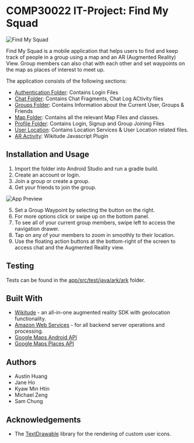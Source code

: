 # COMP30022 IT-Project: Find My Squad

![Find My Squad](https://raw.githubusercontent.com/COMP30022/ARK/master/app/src/main/assets/finalsplash.png?token=ARLrRjhsb1T9xbVbMGkZeHRMYSXIL-Mpks5Z9d6UwA%3D%3D)


Find My Squad is a mobile application that helps users to find and keep track of people in a group using a map and an AR (Augmented Reality) View. Group members can also chat with each other and set waypoints on the map as places of interest to meet up.

The application consists of the following sections:
- [Authentication Folder](https://github.com/COMP30022/ARK/tree/master/app/src/main/java/ark/ark/Authentication): Contains Login Files
- [Chat Folder](https://github.com/COMP30022/ARK/tree/master/app/src/main/java/ark/ark/Chat): Contains Chat Fragments, Chat Log ACtivity files
- [Groups Folder](https://github.com/COMP30022/ARK/tree/master/app/src/main/java/ark/ark/Groups): Contains Information about the Current User, Groups & Friends
- [Map Folder](https://github.com/COMP30022/ARK/tree/master/app/src/main/java/ark/ark/Map): Contains all the relevant Map Files and classes.
- [Profile Folder](https://github.com/COMP30022/ARK/tree/master/app/src/main/java/ark/ark/Profile): Contains Login, Signup and Group Joining Files
- [User Location](https://github.com/COMP30022/ARK/tree/master/app/src/main/java/ark/ark/UserLocation): Contains Location Services & User Location related files.
- [AR Activity](https://github.com/COMP30022/ARK/blob/master/app/src/main/java/ark/ark/ArActivity.java): Wikitude Javascript Plugin

## Installation and Usage

1. Import the folder into Android Studio and run a gradle build.
2. Create an account or login.
3. Join a group or create a group.
4. Get your friends to join the group.

![App Preview](https://raw.githubusercontent.com/COMP30022/ARK/master/app/src/main/assets/Screenshot_20171017-235152.jpg?token=ARLrRiTVb8dMos_qEsTNEeE-_GpyVc-aks5Z9Ff0wA%3D%3D)

5. Set a Group Waypoint by selecting the button on the right.
6. For more options click or swipe up on the bottom panel.
7. To see all of your current group members, swipe left to access the navigation drawer.
8. Tap on any of your members to zoom in smoothly to their location. 
9. Use the floating action buttons at the bottom-right of the screen to access chat and the Augmented Reality view. 

## Testing
Tests can be found in the [app/src/test/java/ark/ark](https://github.com/COMP30022/ARK/tree/master/app/src/test/java/ark/ark) folder.

## Built With

- [Wikitude](https://www.wikitude.com) - an all-in-one augmented reality SDK with geolocation functionality. 
- [Amazon Web Services](https://aws.amazon.com/) - for all backend server operations and processing.
- [Google Maps Android API](https://developers.google.com/maps/documentation/android-api/)
- [Google Maps Places API](https://developers.google.com/places/android-api/)

## Authors

- Austin Huang
- Jane Ho
- Kyaw Min Htin
- Michael Zeng
- Sam Chung

## Acknowledgements

- The [TextDrawable](https://github.com/amulyakhare/TextDrawable) library for the rendering of custom user icons. 
